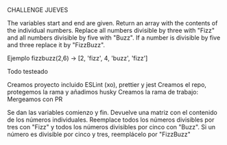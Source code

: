 CHALLENGE JUEVES

The variables start and end are given. Return an array with the contents of the individual numbers. Replace all numbers divisible by three with "Fizz" and all numbers divisible by five with "Buzz". If a number is divisible by five and three replace it by "FizzBuzz".

Ejemplo fizzbuzz(2,6) -> [2, 'fizz', 4, 'buzz', 'fizz']

Todo testeado

Creamos proyecto incluido ESLint (xo), prettier y jest
Creamos el repo, protegemos la rama y añadimos husky
Creamos la rama de trabajo:
Mergeamos con PR

Se dan las variables comienzo y fin. Devuelve una matriz con el contenido de los números individuales. Reemplace todos los números divisibles por tres con "Fizz" y todos los números divisibles por cinco con "Buzz". Si un número es divisible por cinco y tres, reemplácelo por "FizzBuzz"

